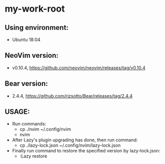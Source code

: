 # my-work-root

## Using environment:
- Ubuntu 18:04
## NeoVim version:
- v0.10.4, https://github.com/neovim/neovim/releases/tag/v0.10.4
## Bear version:
- 2.4.4, https://github.com/rizsotto/Bear/releases/tag/2.4.4

## USAGE:
- Run commands:
    - cp ./nvim ~/.config/nvim
    - nvim
- After Lazy's plugin upgrading has done, then run command:
    - cp ./lazy-lock.json ~/.config/nvim/lazy-lock.json
- Finally run  command to restore the specified version by lazy-lock.json:
    - :Lazy restore
